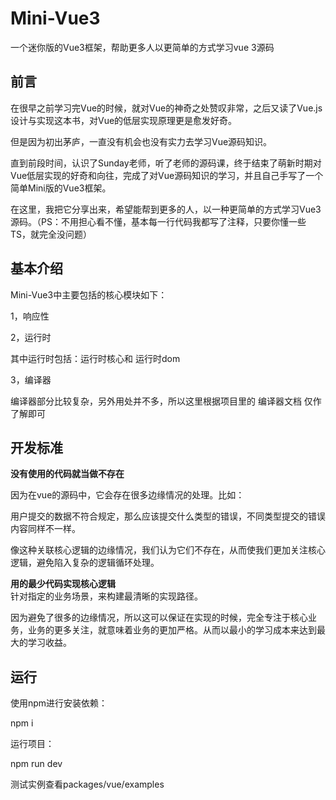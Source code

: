 # Mini-Vue3
一个迷你版的Vue3框架，帮助更多人以更简单的方式学习vue 3源码


## 前言
在很早之前学习完Vue的时候，就对Vue的神奇之处赞叹非常，之后又读了Vue.js 设计与实现这本书，对Vue的低层实现原理更是愈发好奇。

但是因为初出茅庐，一直没有机会也没有实力去学习Vue源码知识。

直到前段时间，认识了Sunday老师，听了老师的源码课，终于结束了萌新时期对Vue低层实现的好奇和向往，完成了对Vue源码知识的学习，并且自己手写了一个简单Mini版的Vue3框架。

在这里，我把它分享出来，希望能帮到更多的人，以一种更简单的方式学习Vue3 源码。（PS：不用担心看不懂，基本每一行代码我都写了注释，只要你懂一些TS，就完全没问题）


## 基本介绍
Mini-Vue3中主要包括的核心模块如下：

1，响应性

2，运行时

其中运行时包括：运行时核心和 运行时dom

3，编译器

编译器部分比较复杂，另外用处并不多，所以这里根据项目里的 编译器文档 仅作了解即可



## 开发标准
**没有使用的代码就当做不存在**

因为在vue的源码中，它会存在很多边缘情况的处理。比如：

用户提交的数据不符合规定，那么应该提交什么类型的错误，不同类型提交的错误内容同样不一样。

像这种关联核心逻辑的边缘情况，我们认为它们不存在，从而使我们更加关注核心逻辑，避免陷入复杂的逻辑循环处理。



**用的最少代码实现核心逻辑**  
针对指定的业务场景，来构建最清晰的实现路径。

因为避免了很多的边缘情况，所以这可以保证在实现的时候，完全专注于核心业务，业务的更多关注，就意味着业务的更加严格。从而以最小的学习成本来达到最大的学习收益。



## 运行
使用npm进行安装依赖：

  npm i
  
运行项目：

  npm run dev
  

测试实例查看packages/vue/examples
